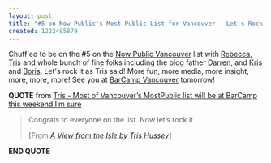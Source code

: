 ```yaml
---
layout: post
title: "#5 on Now Public's Most Public List for Vancouver - Let's Rock it!"
created: 1222485879
---
```

<p>
Chuff'ed to be on the #5 on the <a href="http://www.nowpublic.com/mostpublic/list/vancouver">Now Public Vancouver</a> list with <a href="http://www.miss604.com/2008/09/building-personal-brands-through-passion.html">Rebecca</a>, <a href="http://www.trishussey.com/">Tris</a> and whole bunch of fine folks including the blog father <a href="http://www.darrenbarefoot.com/">Darren</a>, and <a href="http://kriskrug.com/">Kris</a> and <a href="http://bmannconsulting.com/">Boris</a>. Let's rock it as Tris said! More fun, more media, more insight, more, more, more! See you at <a href="http://www.barcamp.org/BarCampVancouver2008">BarCamp Vancouver</a> tomorrow!
</p>
<p>
<strong>QUOTE</strong> from <a href="http://www.trishussey.com/2008/09/26/most-of-vancouvers-mostpublic-list-will-be-at-barcamp-this-weekend-im-sure/">Tris - Most of Vancouver’s MostPublic list will be at BarCamp this weekend I’m sure</a>
</p>
<blockquote>
	<p>
	Congrats to everyone on the list. Now let’s rock it.
	</p>
	[From <a href="http://www.trishussey.com/"><cite>A View from the Isle by Tris Hussey</cite></a>]
</blockquote>
<p>
<strong>END QUOTE</strong>
</p>
<div class="posttagsblock">
<a rel="tag" href="http://technorati.com/tag/mostpublic"><br />
</a><a rel="tag" href="http://technorati.com/tag/Untitled"></a>
</div>

